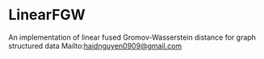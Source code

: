 # LinearFGW
 An implementation of linear fused Gromov-Wasserstein distance for graph structured data
Mailto:haidnguyen0909@gmail.com

